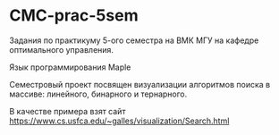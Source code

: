 # CMC-prac-5sem
Задания по практикуму 5-ого семестра на ВМК МГУ на кафедре оптимального управления.

Язык программирования Maple

Семестровый проект посвящен визуализации алгоритмов поиска в массиве: линейного, бинарного и тернарного.

В качестве примера взят сайт https://www.cs.usfca.edu/~galles/visualization/Search.html
